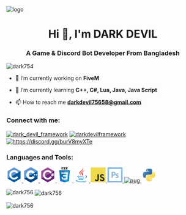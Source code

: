 ![logo](https://cdn.discordapp.com/attachments/1067862669304012870/1136273189547290674/standard_2.gif)  
<h1 align="center">Hi 👋, I'm DARK DEVIL</h1>
<h3 align="center">A Game & Discord Bot Developer From Bangladesh</h3>

<p align="left"> <img src="https://komarev.com/ghpvc/?username=dark754&label=Profile%20views&color=0e75b6&style=flat" alt="dark754" /> </p>

- 🔭 I’m currently working on **FiveM**

- 🌱 I’m currently learning **C++, C#, Lua, Java, Java Script**

- 📫 How to reach me **darkdevil75658@gmail.com**

<h3 align="left">Connect with me:</h3>
<p align="left">
<a href="https://instagram.com/dark_devil_framework" target="blank"><img align="center" src="https://raw.githubusercontent.com/rahuldkjain/github-profile-readme-generator/master/src/images/icons/Social/instagram.svg" alt="dark_devil_framework" height="30" width="40" /></a>
<a href="https://www.youtube.com/c/darkdevilframework" target="blank"><img align="center" src="https://raw.githubusercontent.com/rahuldkjain/github-profile-readme-generator/master/src/images/icons/Social/youtube.svg" alt="darkdevilframework" height="30" width="40" /></a>
<a href="https://discord.gg/https://discord.gg/burV8myXTe" target="blank"><img align="center" src="https://raw.githubusercontent.com/rahuldkjain/github-profile-readme-generator/master/src/images/icons/Social/discord.svg" alt="https://discord.gg/burV8myXTe" height="30" width="40" /></a>
</p>

<h3 align="left">Languages and Tools:</h3>
<p align="left"> <a href="https://www.cprogramming.com/" target="_blank" rel="noreferrer"> <img src="https://raw.githubusercontent.com/devicons/devicon/master/icons/c/c-original.svg" alt="c" width="40" height="40"/> </a> <a href="https://www.w3schools.com/cpp/" target="_blank" rel="noreferrer"> <img src="https://raw.githubusercontent.com/devicons/devicon/master/icons/cplusplus/cplusplus-original.svg" alt="cplusplus" width="40" height="40"/> </a> <a href="https://www.w3schools.com/cs/" target="_blank" rel="noreferrer"> <img src="https://raw.githubusercontent.com/devicons/devicon/master/icons/csharp/csharp-original.svg" alt="csharp" width="40" height="40"/> </a> <a href="https://www.w3schools.com/css/" target="_blank" rel="noreferrer"> <img src="https://raw.githubusercontent.com/devicons/devicon/master/icons/css3/css3-original-wordmark.svg" alt="css3" width="40" height="40"/> </a> <a href="https://www.java.com" target="_blank" rel="noreferrer"> <img src="https://raw.githubusercontent.com/devicons/devicon/master/icons/java/java-original.svg" alt="java" width="40" height="40"/> </a> <a href="https://developer.mozilla.org/en-US/docs/Web/JavaScript" target="_blank" rel="noreferrer"> <img src="https://raw.githubusercontent.com/devicons/devicon/master/icons/javascript/javascript-original.svg" alt="javascript" width="40" height="40"/> </a> <a href="https://www.photoshop.com/en" target="_blank" rel="noreferrer"> <img src="https://raw.githubusercontent.com/devicons/devicon/master/icons/photoshop/photoshop-line.svg" alt="photoshop" width="40" height="40"/> </a> <a href="https://pugjs.org" target="_blank" rel="noreferrer"> <img src="https://cdn.worldvectorlogo.com/logos/pug.svg" alt="pug" width="40" height="40"/> </a> <a href="https://www.python.org" target="_blank" rel="noreferrer"> <img src="https://raw.githubusercontent.com/devicons/devicon/master/icons/python/python-original.svg" alt="python" width="40" height="40"/> </a> </p>

<p><img align="left" src="https://github-readme-stats.vercel.app/api/top-langs?username=dark756&show_icons=true&locale=en&layout=compact" alt="dark756" /></p>

<p>&nbsp;<img align="center" src="https://github-readme-stats.vercel.app/api?username=dark756&show_icons=true&locale=en" alt="dark756" /></p>

<p><img align="center" src="https://github-readme-streak-stats.herokuapp.com/?user=dark756&" alt="dark756"/></p>

